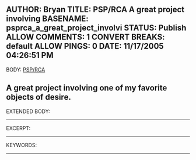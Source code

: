 AUTHOR: Bryan
TITLE: PSP/RCA A great project involving
BASENAME: psprca_a_great_project_involvi
STATUS: Publish
ALLOW COMMENTS: 1
CONVERT BREAKS: __default__
ALLOW PINGS: 0
DATE: 11/17/2005 04:26:51 PM
-----
BODY:
<a title="PSP/RCA" href="http://www.irvinebrown.com/psprca/about_project.htm">PSP/RCA</a>

A great project involving one of my favorite objects of desire.
-----
EXTENDED BODY:

-----
EXCERPT:

-----
KEYWORDS:

-----


